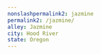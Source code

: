 ```yaml
---
﻿nonslashpermalink2: jazmine
permalink2: /jazmine/
alley: Jazmine
city: Hood River
state: Oregon
---
```

